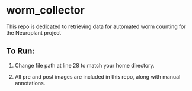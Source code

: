 # worm_collector
This repo is dedicated to retrieving data for automated worm counting for the Neuroplant project

## To Run:
1. Change file path at line 28 to match your home directory.

2. All pre and post images are included in this repo, along with manual annotations.


